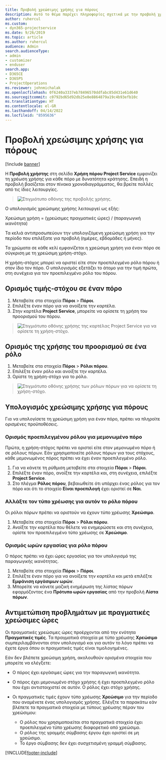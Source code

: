 ```yaml
---
title: Προβολή χρεώσιμης χρήσης για πόρους
description: Αυτό το θέμα παρέχει πληροφορίες σχετικά με την προβολή χρήσης του πόρου.
author: ruhercul
ms.custom:
- dyn365-projectservice
ms.date: 9/26/2019
ms.topic: article
ms.author: ruhercul
audience: Admin
search.audienceType:
- admin
- customizer
- enduser
search.app:
- D365CE
- D365PS
- ProjectOperations
ms.reviewer: johnmichalak
ms.openlocfilehash: 0f6240a3337eb78496570ddfabc85d431e61d640
ms.sourcegitcommit: c0792bd65d92db25e0e8864879a19c4b93efb10c
ms.translationtype: HT
ms.contentlocale: el-GR
ms.lasthandoff: 04/14/2022
ms.locfileid: "8595636"
---
```

# <a name="view-chargeable-utilization-for-resources"></a>Προβολή χρεώσιμης χρήσης για πόρους

[!include [banner](../includes/psa-now-project-operations.md)]
 
Η **Προβολή χρήστης** στη σελίδα **Χρήση πόρου Project Service** εμφανίζει τη χρέωση χρήσης για κάθε πόρο με δυνατότητα κράτησης. Επειδή η προβολή βασίζεται στον πίνακα χρονοδιαγράμματος, θα βρείτε πολλές από τις ίδιες λειτουργίες.

> ![Στιγμιότυπο οθόνης της προβολής χρήσης.](media/FAQ-utilization-1.png)
 

Ο υπολογισμός χρεώσιμης χρήσης λειτουργεί ως εξής:

   Χρεώσιμη χρήση = (χρεώσιμες πραγματικές ώρες) / (παραγωγική ικανότητα)

Τα κελιά αντιπροσωπεύουν την υπολογιζόμενη χρεώσιμη χρήση για την περίοδο που επιλέξατε για προβολή (ημέρες, εβδομάδες ή μήνες).

Τα χρώματα σε κάθε κελί εμφανίζεται η χρεώσιμη χρήση για έναν πόρο σε σύγκριση με τη χρεώσιμη χρήση-στόχο. 

Η χρήση-στόχος μπορεί να οριστεί είτε στον προεπιλεγμένο ρόλο πόρου ή στον ίδιο τον πόρο. Ο υπολογισμός εξετάζει το άτομο για την τιμή πρώτα, στη συνέχεια για τον προεπιλεγμένο ρόλο του πόρου.

## <a name="set-target-on-a-resource"></a>Ορισμός τιμής-στόχου σε έναν πόρο

1. Μεταβείτε στα στοιχεία **Πόροι** \> **Πόροι**. 
2. Επιλέξτε έναν πόρο για να ανοίξετε την καρτέλα. 
3. Στην καρτέλα **Project Service**, μπορείτε να ορίσετε τη χρήση του προορισμού του πόρου.

> ![Στιγμιότυπο οθόνης χρήσης της καρτέλας Project Service για να ορίσετε τη χρήση-στόχο.](media/FAQ-utilization-2.png)
 
## <a name="set-target-utilization-on-a-role"></a>Ορισμός της χρήσης του προορισμού σε ένα ρόλο

1. Μεταβείτε στα στοιχεία **Πόροι** \> **Ρόλοι πόρου**. 
2. Επιλέξτε έναν ρόλο και ανοίξτε την καρτέλα. 
3. Ορίστε τη χρήση-στόχο για το ρόλο.

> ![Στιγμιότυπο οθόνης χρήσης των ρόλων πόρων για να ορίσετε τη χρήση-στόχο.](media/FAQ-utilization-3.png)
 
## <a name="calculate-chargeable-utilization-for-a-resource"></a>Υπολογισμός χρεώσιμης χρήσης για πόρους

Για να υπολογίσετε τη χρεώσιμη χρήση για έναν πόρο, πρέπει να πληροίτε ορισμένες προϋποθέσεις. 

### <a name="set-default-role-for-individual-resource"></a>Ορισμός προεπιλεγμένου ρόλου για μεμονωμένο πόρο

Πρώτα, η χρήση-στόχος πρέπει να οριστεί είτε στον μεμονωμένο πόρο ή σε ρόλους πόρων. Εάν χρησιμοποιείτε ρόλους πόρων για τους στόχους, κάθε μεμονωμένος πόρος πρέπει να έχει έναν προεπιλεγμένο ρόλο. 

1. Για να κάνετε τη ρύθμιση μεταβείτε στα στοιχεία **Πόροι** \> **Πόροι**. 
2. Επιλέξτε έναν πόρο, ανοίξτε την καρτέλα και, στη συνέχεια, επιλέξτε **Project Service**. 
3. Στο πλέγμα **Ρόλος πόρου**, βεβαιωθείτε ότι υπάρχει ένας ρόλος για τον πόρο και ότι το στοιχείο **Είναι προεπιλογή** έχει οριστεί σε **Ναι**.
 
### <a name="change-billing-type-for-resource-role"></a>Αλλάξτε τον τύπο χρέωσης για αυτόν το ρόλο πόρου

Οι ρόλοι πόρων πρέπει να οριστούν να έχουν τύπο χρέωσης **Χρεώσιμο**. 

1. Μεταβείτε στα στοιχεία **Πόροι** \> **Ρόλοι πόρου**. 
2. Ανοίξτε την καρτέλα που θέλετε να ενημερώσετε και στη συνέχεια, ορίστε τον προεπιλεγμένο τύπο χρέωσης σε **Χρεώσιμο**.

### <a name="set-working-hours-for-resource-role"></a>Ορισμός ωρών εργασίας για ρόλο πόρου
 
Ο πόρος πρέπει να έχει ώρες εργασίας για τον υπολογισμό της παραγωγικής ικανότητας. 

1. Μεταβείτε στα στοιχεία **Πόροι** \> **Πόροι**. 
2. Επιλέξτε έναν πόρο για να ανοίξετε την καρτέλα και μετά επιλέξτε **Εμφάνιση εργάσιμων ωρών**. 
3. Μπορείτε να κάνετε μαζική ενημέρωση της λίστας πόρων εφαρμόζοντας ένα **Πρότυπο ωρών εργασίας** από την προβολή **Λίστα πόρων**.

## <a name="troubleshooting-chargeable-actual-hours"></a>Αντιμετώπιση προβλημάτων με πραγματικές χρεώσιμες ώρες

Οι πραγματικές χρεώσιμες ώρες προέρχονται από την ενότητα **Πραγματικές τιμές**. Τα πραγματικά στοιχεία με τύπο χρέωσης **Χρεώσιμο** συμπεριλαμβάνονται στον υπολογισμό και για αυτόν το λόγο πρέπει να έχετε έργα όπου οι πραγματικές τιμές είναι τιμολογημένες.

Εάν δεν βλέπετε χρεώσιμη χρήση, ακολουθούν ορισμένα στοιχεία που μπορείτε να ελέγξετε:

- Ο πόρος έχει εργάσιμες ώρες για την παραγωγική ικανότητα.
- Ο πόρος έχει μεμονωμένο στόχο χρήσης ή έχει προεπιλεγμένο ρόλο που έχει αντιστοιχιστεί σε αυτόν. Ο ρόλος έχει στόχο χρήσης.
- Οι πραγματικές τιμές έχουν τύπο χρέωσης **Χρεώσιμο** για την περίοδο που αναμένετε ένας υπολογισμός χρήσης. Ελέγξτε τα παρακάτω εάν βλέπετε τα πραγματικά στοιχεία με τύπους χρέωσης πέραν του χρεώσιμου:

  - Ο ρόλος που χρησιμοποιείται στα πραγματικά στοιχεία έχει προεπιλεγμένο τύπο χρέωσης διαφορετικό από χρεώσιμο.
  - Ο ρόλος της γραμμής σύμβασης έργου έχει οριστεί σε μη χρεώσιμο.
  - Το έργο σύμβασης δεν έχει συσχετισμένη γραμμή σύμβασης.



[!INCLUDE[footer-include](../includes/footer-banner.md)]
